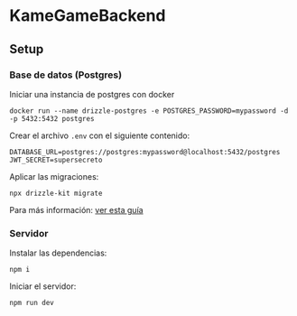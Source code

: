 # KameGameBackend

## Setup

### Base de datos (Postgres)

Iniciar una instancia de postgres con docker

```
docker run --name drizzle-postgres -e POSTGRES_PASSWORD=mypassword -d -p 5432:5432 postgres
```

Crear el archivo `.env` con el siguiente contenido:

```
DATABASE_URL=postgres://postgres:mypassword@localhost:5432/postgres
JWT_SECRET=supersecreto
```

Aplicar las migraciones:

```
npx drizzle-kit migrate
```

Para más información: [ver esta guía](https://orm.drizzle.team/docs/guides/postgresql-local-setup)

### Servidor

Instalar las dependencias:

```
npm i
```

Iniciar el servidor:

```
npm run dev
```
